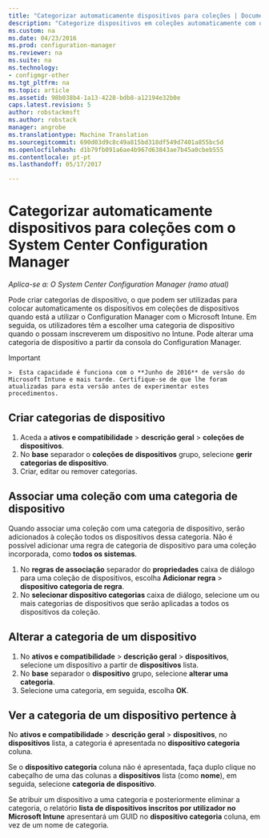 ```yaml
---
title: "Categorizar automaticamente dispositivos para coleções | Documentos do Microsoft"
description: "Categorize dispositivos em coleções automaticamente com o System Center Configuration Manager."
ms.custom: na
ms.date: 04/23/2016
ms.prod: configuration-manager
ms.reviewer: na
ms.suite: na
ms.technology:
- configmgr-other
ms.tgt_pltfrm: na
ms.topic: article
ms.assetid: 98b038b4-1a13-4228-bdb8-a12194e32b0e
caps.latest.revision: 5
author: robstackmsft
ms.author: robstack
manager: angrobe
ms.translationtype: Machine Translation
ms.sourcegitcommit: 690d03d9c8c49a815bd318df549d7401a855bc5d
ms.openlocfilehash: d1b79fb091a6ae4b967d63843ae7b45a0cbeb555
ms.contentlocale: pt-pt
ms.lasthandoff: 05/17/2017

---
```

# <a name="automatically-categorize-devices-into-collections-with-system-center-configuration-manager"></a>Categorizar automaticamente dispositivos para coleções com o System Center Configuration Manager

*Aplica-se a: O System Center Configuration Manager (ramo atual)*

Pode criar categorias de dispositivo, o que podem ser utilizadas para colocar automaticamente os dispositivos em coleções de dispositivos quando está a utilizar o Configuration Manager com o Microsoft Intune. Em seguida, os utilizadores têm a escolher uma categoria de dispositivo quando o possam inscreverem um dispositivo no Intune. Pode alterar uma categoria de dispositivo a partir da consola do Configuration Manager.

> [!IMPORTANT]  
    >  Esta capacidade é funciona com o **Junho de 2016** de versão do Microsoft Intune e mais tarde. Certifique-se de que lhe foram atualizadas para esta versão antes de experimentar estes procedimentos.

## <a name="create-device-categories"></a>Criar categorias de dispositivo

1.  Aceda a **ativos e compatibilidade** > **descrição geral** > **coleções de dispositivos**.
2.  No **base** separador o **coleções de dispositivos** grupo, selecione **gerir categorias de dispositivo**.
3.  Criar, editar ou remover categorias.

## <a name="associate-a-collection-with-a-device-category"></a>Associar uma coleção com uma categoria de dispositivo

Quando associar uma coleção com uma categoria de dispositivo, serão adicionados à coleção todos os dispositivos dessa categoria. Não é possível adicionar uma regra de categoria de dispositivo para uma coleção incorporada, como **todos os sistemas**.

1.  No **regras de associação** separador do **propriedades** caixa de diálogo para uma coleção de dispositivos, escolha **Adicionar regra** > **dispositivo categoria de regra**.
2.  No **selecionar dispositivo categorias** caixa de diálogo, selecione um ou mais categorias de dispositivos que serão aplicadas a todos os dispositivos da coleção.

## <a name="change-the-category-of-a-device"></a>Alterar a categoria de um dispositivo

1.  No **ativos e compatibilidade** > **descrição geral** > **dispositivos**, selecione um dispositivo a partir de **dispositivos** lista.
2.  No **base** separador o **dispositivo** grupo, selecione **alterar uma categoria**.
3.  Selecione uma categoria, em seguida, escolha **OK**.

## <a name="view-which-category-a-device-belongs-to"></a>Ver a categoria de um dispositivo pertence à

No **ativos e compatibilidade** > **descrição geral** > **dispositivos**, no **dispositivos** lista, a categoria é apresentada no **dispositivo categoria** coluna.

Se o **dispositivo categoria** coluna não é apresentada, faça duplo clique no cabeçalho de uma das colunas a **dispositivos** lista (como **nome**), em seguida, selecione **categoria de dispositivo**.

Se atribuir um dispositivo a uma categoria e posteriormente eliminar a categoria, o relatório **lista de dispositivos inscritos por utilizador no Microsoft Intune** apresentará um GUID no **dispositivo categoria** coluna, em vez de um nome de categoria.

